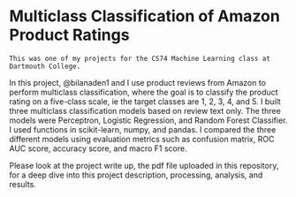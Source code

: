 # Multiclass Classification of Amazon Product Ratings
`This was one of my projects for the CS74 Machine Learning class at Dartmouth College.`

In this project, @bilanaden1 and I use product reviews from Amazon to perform multiclass classification, where the goal is to classify the product rating on a five-class scale, ie the target classes are 1, 2, 3, 4, and 5. I built three multiclass classification models based on review text only. The three models were Perceptron, Logistic Regression, and Random Forest Classifier. I used functions in scikit-learn, numpy, and pandas. I compared the three different models using evaluation metrics such as confusion matrix, ROC AUC score, accuracy score, and macro F1 score.

Please look at the project write up, the pdf file uploaded in this repository, for a deep dive into this project description, processing, analysis, and results.

